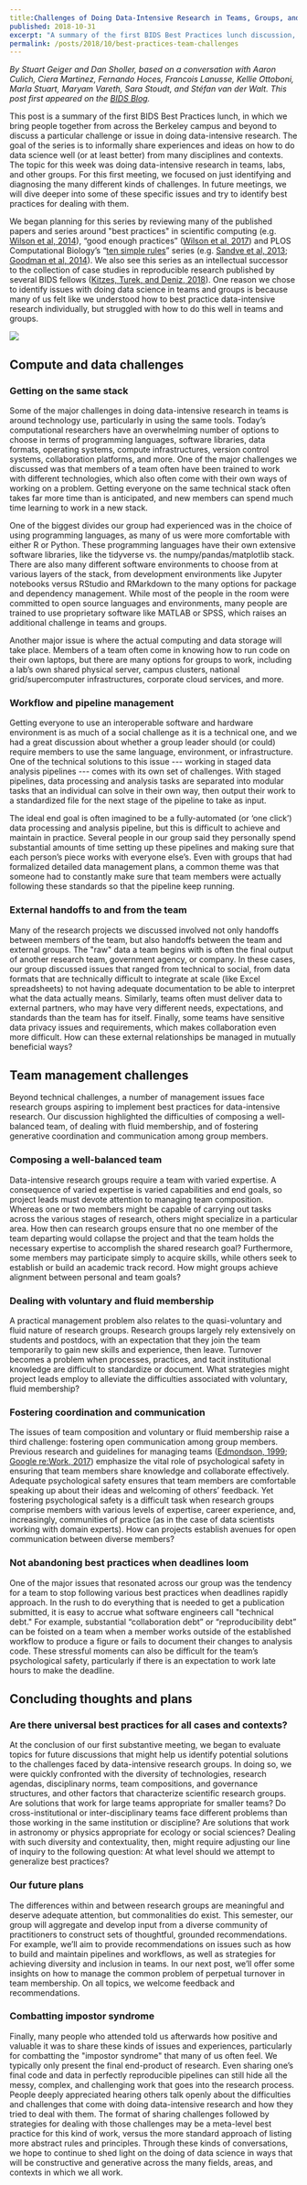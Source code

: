 ```yaml
---
title:Challenges of Doing Data-Intensive Research in Teams, Groups, and Labs: Report from the BIDS Best Practices in Data Science Series
published: 2018-10-31
excerpt: "A summary of the first BIDS Best Practices lunch discussion, where we shared the challenges of doing research in groups."
permalink: /posts/2018/10/best-practices-team-challenges
---
```

*By Stuart Geiger and Dan Sholler, based on a conversation with Aaron Culich, Ciera Martinez, Fernando Hoces, Francois Lanusse, Kellie Ottoboni, Marla Stuart, Maryam Vareth, Sara Stoudt, and Stéfan van der Walt. This post first appeared on the [BIDS Blog](https://bids.berkeley.edu/news/challenges-doing-data-intensive-research-teams-and-groups).*

This post is a summary of the first BIDS Best Practices lunch, in which we bring people together from across the Berkeley campus and beyond to discuss a particular challenge or issue in doing data-intensive research. The goal of the series is to informally share experiences and ideas on how to do data science well (or at least better) from many disciplines and contexts. The topic for this week was doing data-intensive research in teams, labs, and other groups. For this first meeting, we focused on just identifying and diagnosing the many different kinds of challenges. In future meetings, we will dive deeper into some of these specific issues and try to identify best practices for dealing with them.

We began planning for this series by reviewing many of the published papers and series around "best practices" in scientific computing (e.g. [Wilson et al, 2014](https://journals.plos.org/plosbiology/article?id=10.1371/journal.pbio.1001745)), “good enough practices” ([Wilson et al, 2017](https://journals.plos.org/ploscompbiol/article?id=10.1371/journal.pcbi.1005510)) and PLOS Computational Biology’s “[ten simple rules](https://collections.plos.org/ten-simple-rules)” series (e.g. [Sandve et al, 2013](https://journals.plos.org/ploscompbiol/article?id=10.1371/journal.pcbi.1003285); [Goodman et al, 2014](https://journals.plos.org/ploscompbiol/article?id=10.1371/journal.pcbi.1003542)). We also see this series as an intellectual successor to the collection of case studies in reproducible research published by several BIDS fellows ([Kitzes, Turek, and Deniz, 2018](http://practicereproducibleresearch.org)). One reason we chose to identify issues with doing data science in teams and groups is because many of us felt like we understood how to best practice data-intensive research individually, but struggled with how to do this well in teams and groups.

![](https://raw.githubusercontent.com/rywjhzd/rywjhzd.github.io/master/images/blog/2019-09-20.jpg)

## Compute and data challenges

### Getting on the same stack

Some of the major challenges in doing data-intensive research in teams is around technology use, particularly in using the same tools. Today’s computational researchers have an overwhelming number of options to choose in terms of programming languages, software libraries, data formats, operating systems, compute infrastructures, version control systems, collaboration platforms, and more. One of the major challenges we discussed was that members of a team often have been trained to work with different technologies, which also often come with their own ways of working on a problem. Getting everyone on the same technical stack often takes far more time than is anticipated, and new members can spend much time learning to work in a new stack.

One of the biggest divides our group had experienced was in the choice of using programming languages, as many of us were more comfortable with either R or Python. These programming languages have their own extensive software libraries, like the tidyverse vs. the numpy/pandas/matplotlib stack. There are also many different software environments to choose from at various layers of the stack, from development environments like Jupyter notebooks versus RStudio and RMarkdown to the many options for package and dependency management. While most of the people in the room were committed to open source languages and environments, many people are trained to use proprietary software like MATLAB or SPSS, which raises an additional challenge in teams and groups.

Another major issue is where the actual computing and data storage will take place. Members of a team often come in knowing how to run code on their own laptops, but there are many options for groups to work, including a lab’s own shared physical server, campus clusters, national grid/supercomputer infrastructures, corporate cloud services, and more.

### Workflow and pipeline management

Getting everyone to use an interoperable software and hardware environment is as much of a social challenge as it is a technical one, and we had a great discussion about whether a group leader should (or could) require members to use the same language, environment, or infrastructure. One of the technical solutions to this issue --- working in staged data analysis pipelines --- comes with its own set of challenges. With staged pipelines, data processing and analysis tasks are separated into modular tasks that an individual can solve in their own way, then output their work to a standardized file for the next stage of the pipeline to take as input. 

The ideal end goal is often imagined to be a fully-automated (or ‘one click’) data processing and analysis pipeline, but this is difficult to achieve and maintain in practice. Several people in our group said they personally spend substantial amounts of time setting up these pipelines and making sure that each person’s piece works with everyone else’s. Even with groups that had formalized detailed data management plans, a common theme was that someone had to constantly make sure that team members were actually following these standards so that the pipeline keep running. 

### External handoffs to and from the team

Many of the research projects we discussed involved not only handoffs between members of the team, but also handoffs between the team and external groups. The "raw" data a team begins with is often the final output of another research team, government agency, or company. In these cases, our group discussed issues that ranged from technical to social, from data formats that are technically difficult to integrate at scale (like Excel spreadsheets) to not having adequate documentation to be able to interpret what the data actually means. Similarly, teams often must deliver data to external partners, who may have very different needs, expectations, and standards than the team has for itself. Finally, some teams have sensitive data privacy issues and requirements, which makes collaboration even more difficult. How can these external relationships be managed in mutually beneficial ways?

## Team management challenges

Beyond technical challenges, a number of management issues face research groups aspiring to implement best practices for data-intensive research. Our discussion highlighted the difficulties of composing a well-balanced team, of dealing with fluid membership, and of fostering generative coordination and communication among group members.

### Composing a well-balanced team

Data-intensive research groups require a team with varied expertise. A consequence of varied expertise is varied capabilities and end goals, so project leads must devote attention to managing team composition. Whereas one or two members might be capable of carrying out tasks across the various stages of research, others might specialize in a particular area. How then can research groups ensure that no one member of the team departing would collapse the project and that the team holds the necessary expertise to accomplish the shared research goal? Furthermore, some members may participate simply to acquire skills, while others seek to establish or build an academic track record. How might groups achieve alignment between personal and team goals?

### Dealing with voluntary and fluid membership

A practical management problem also relates to the quasi-voluntary and fluid nature of research groups. Research groups largely rely extensively on students and postdocs, with an expectation that they join the team temporarily to gain new skills and experience, then leave. Turnover becomes a problem when processes, practices, and tacit institutional knowledge are difficult to standardize or document. What strategies might project leads employ to alleviate the difficulties associated with voluntary, fluid membership?

### Fostering coordination and communication

The issues of team composition and voluntary or fluid membership raise a third challenge: fostering open communication among group members. Previous research and guidelines for managing teams ([Edmondson, 1999](http://web.mit.edu/curhan/www/docs/Articles/15341_Readings/Organizational_Learning_and_Change/Edmondson_1999_Psychological_safety.pdf); [Google re:Work, 2017](https://rework.withgoogle.com/guides/understanding-team-effectiveness/steps/help-teams-determine-their-needs/)) emphasize the vital role of psychological safety in ensuring that team members share knowledge and collaborate effectively. Adequate psychological safety ensures that team members are comfortable speaking up about their ideas and welcoming of others’ feedback. Yet fostering psychological safety is a difficult task when research groups comprise members with various levels of expertise, career experience, and, increasingly, communities of practice (as in the case of data scientists working with domain experts). How can projects establish avenues for open communication between diverse members?

### Not abandoning best practices when deadlines loom

One of the major issues that resonated across our group was the tendency for a team to stop following various best practices when deadlines rapidly approach. In the rush to do everything that is needed to get a publication submitted, it is easy to accrue what software engineers call "technical debt." For example, substantial “collaboration debt” or “reproducibility debt” can be foisted on a team when a member works outside of the established workflow to produce a figure or fails to document their changes to analysis code. These stressful moments can also be difficult for the team’s psychological safety, particularly if there is an expectation to work late hours to make the deadline.

## Concluding thoughts and plans

### Are there universal best practices for all cases and contexts?

At the conclusion of our first substantive meeting, we began to evaluate topics for future discussions that might help us identify potential solutions to the challenges faced by data-intensive research groups. In doing so, we were quickly confronted with the diversity of technologies, research agendas, disciplinary norms, team compositions, and governance structures, and other factors that characterize scientific research groups. Are solutions that work for large teams appropriate for smaller teams? Do cross-institutional or inter-disciplinary teams face different problems than those working in the same institution or discipline? Are solutions that work in astronomy or physics appropriate for ecology or social sciences? Dealing with such diversity and contextuality, then, might require adjusting our line of inquiry to the following question: At what level should we attempt to generalize best practices?  

### Our future plans

The differences within and between research groups are meaningful and deserve adequate attention, but commonalities do exist. This semester, our group will aggregate and develop input from a diverse community of practitioners to construct sets of thoughtful, grounded recommendations. For example, we’ll aim to provide recommendations on issues such as how to build and maintain pipelines and workflows, as well as strategies for achieving diversity and inclusion in teams. In our next post, we’ll offer some insights on how to manage the common problem of perpetual turnover in team membership. On all topics, we welcome feedback and recommendations.

### Combatting impostor syndrome

Finally, many people who attended told us afterwards how positive and valuable it was to share these kinds of issues and experiences, particularly for combatting the "impostor syndrome" that many of us often feel. We typically only present the final end-product of research. Even sharing one’s final code and data in perfectly reproducible pipelines can still hide all the messy, complex, and challenging work that goes into the research process. People deeply appreciated hearing others talk openly about the difficulties and challenges that come with doing data-intensive research and how they tried to deal with them. The format of sharing challenges followed by strategies for dealing with those challenges may be a meta-level best practice for this kind of work, versus the more standard approach of listing more abstract rules and principles. Through these kinds of conversations, we hope to continue to shed light on the doing of data science in ways that will be constructive and generative across the many fields, areas, and contexts in which we all work.

